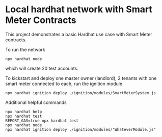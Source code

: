 # Local hardhat network with Smart Meter Contracts

This project demonstrates a basic Hardhat use case with Smart Meter contracts. 

To run the network

```shell
npx hardhat node
```

which will create 20 test accounts.

To kickstart and deploy one master owner (landlord), 2 tenants with one smart meter connected to each, run the ignition module

```shell
npx hardhat ignition deploy ./ignition/modules/SmartMeterSystem.js
```


Additional helpful commands

```shell
npx hardhat help
npx hardhat test
REPORT_GAS=true npx hardhat test
npx hardhat node
npx hardhat ignition deploy ./ignition/modules/"WhateverModule.js"
```

